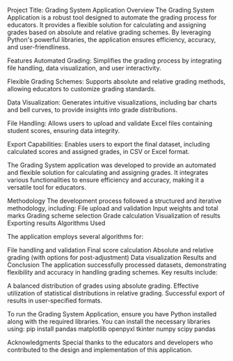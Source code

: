 Project Title: Grading System Application
Overview
The Grading System Application is a robust tool designed to automate the grading process for educators. It provides a flexible solution for calculating and assigning grades based on absolute and relative grading schemes. By leveraging Python's powerful libraries, the application ensures efficiency, accuracy, and user-friendliness.

Features
Automated Grading: Simplifies the grading process by integrating file handling, data visualization, and user interactivity.

Flexible Grading Schemes: Supports absolute and relative grading methods, allowing educators to customize grading standards.

Data Visualization: Generates intuitive visualizations, including bar charts and bell curves, to provide insights into grade distributions.

File Handling: Allows users to upload and validate Excel files containing student scores, ensuring data integrity.

Export Capabilities: Enables users to export the final dataset, including calculated scores and assigned grades, in CSV or Excel format.

The Grading System application was developed to provide an automated and flexible solution for calculating and assigning grades. It integrates various functionalities to ensure efficiency and accuracy, making it a versatile tool for educators.

Methodology
The development process followed a structured and iterative methodology, including:
File upload and validation
Input weights and total marks
Grading scheme selection
Grade calculation
Visualization of results
Exporting results
Algorithms Used

The application employs several algorithms for:

File handling and validation
Final score calculation
Absolute and relative grading (with options for post-adjustment)
Data visualization
Results and Conclusion
The application successfully processed datasets, demonstrating flexibility and accuracy in handling grading schemes. Key results include:

A balanced distribution of grades using absolute grading.
Effective utilization of statistical distributions in relative grading.
Successful export of results in user-specified formats.

To run the Grading System Application, ensure you have Python installed along with the required libraries. You can install the necessary libraries using:
pip install pandas matplotlib openpyxl tkinter numpy scipy pandas

Acknowledgments
Special thanks to the educators and developers who contributed to the design and implementation of this application.

